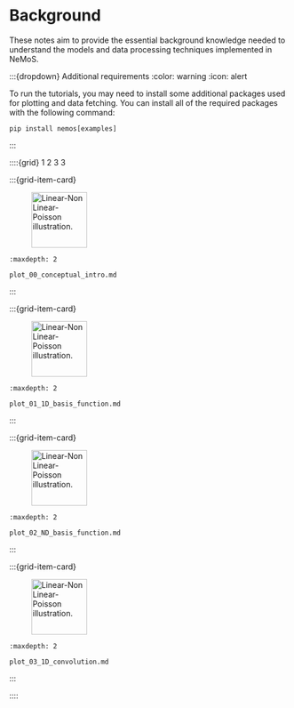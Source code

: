 # Background

These notes aim to provide the essential background knowledge needed to understand the models and data processing techniques implemented in NeMoS.

:::{dropdown} Additional requirements
:color: warning
:icon: alert

To run the tutorials, you may need to install some additional packages used for plotting and data fetching.
You can install all of the required packages with the following command:
```
pip install nemos[examples]
```

:::


::::{grid} 1 2 3 3

:::{grid-item-card}

<figure>
<img src="../_static/thumbnails/background/plot_00_conceptual_intro.svg" style="height: 100px", alt="Linear-Non Linear-Poisson illustration."/>
</figure>


```{toctree}
:maxdepth: 2

plot_00_conceptual_intro.md
```
:::

:::{grid-item-card}

<figure>
<img src="../_static/thumbnails/background/plot_01_1D_basis_function.svg" style="height: 100px", alt="Linear-Non Linear-Poisson illustration."/>
</figure>

```{toctree}
:maxdepth: 2

plot_01_1D_basis_function.md
```
:::

:::{grid-item-card}

<figure>
<img src="../_static/thumbnails/background/plot_02_ND_basis_function.svg" style="height: 100px", alt="Linear-Non Linear-Poisson illustration."/>
</figure>

```{toctree}
:maxdepth: 2

plot_02_ND_basis_function.md
```
:::

:::{grid-item-card}

<figure>
<img src="../_static/thumbnails/background/plot_03_1D_convolution.svg" style="height: 100px", alt="Linear-Non Linear-Poisson illustration."/>
</figure>

```{toctree}
:maxdepth: 2

plot_03_1D_convolution.md
```
:::

::::
